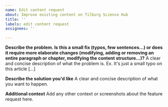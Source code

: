 ```yaml
---
name: Edit content request
about: Improve existing content on Tilburg Science Hub
title: ''
labels: edit content request
assignees: ''

---
```


**Describe the problem. Is this a small fix (typos, few sentences...) or does it require more elaborate changes (modifying, adding or removing an entire paragraph or chapter, modifying the content structure...)?**
A clear and concise description of what the problem is. Ex. It's just a small typo on this article [...]

**Describe the solution you'd like**
A clear and concise description of what you want to happen.

**Additional context**
Add any other context or screenshots about the feature request here.
